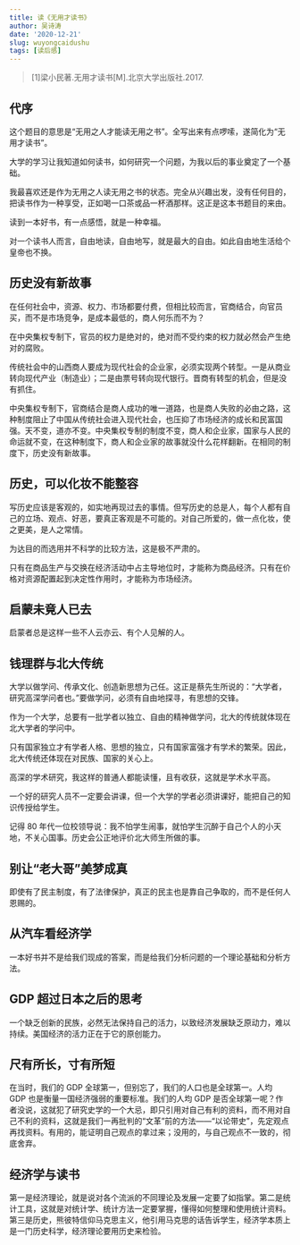 ```yaml
---
title: 读《无用才读书》
author: 吴诗涛
date: '2020-12-21'
slug: wuyongcaidushu
tags: [读后感]
---
```


> [1]梁小民著.无用才读书[M].北京大学出版社.2017.

## 代序

这个题目的意思是“无用之人才能读无用之书”。全写出来有点啰嗦，遂简化为“无用才读书”。

大学的学习让我知道如何读书，如何研究一个问题，为我以后的事业奠定了一个基础。

我最喜欢还是作为无用之人读无用之书的状态。完全从兴趣出发，没有任何目的，把读书作为一种享受，正如喝一口茶或品一杯酒那样。这正是这本书题目的来由。

读到一本好书，有一点感悟，就是一种幸福。

对一个读书人而言，自由地读，自由地写，就是最大的自由。如此自由地生活给个皇帝也不换。

## 历史没有新故事

在任何社会中，资源、权力、市场都要付费，但相比较而言，官商结合，向官员买，而不是市场竞争，是成本最低的，商人何乐而不为？

在中央集权专制下，官员的权力是绝对的，绝对而不受约束的权力就必然会产生绝对的腐败。

传统社会中的山西商人要成为现代社会的企业家，必须实现两个转型。一是从商业转向现代产业（制造业）；二是由票号转向现代银行。晋商有转型的机会，但是没有抓住。

中央集权专制下，官商结合是商人成功的唯一道路，也是商人失败的必由之路，这种制度阻止了中国从传统社会进入现代社会，也压抑了市场经济的成长和民富国强。天不变，道亦不变。中央集权专制的制度不变，商人和企业家，国家与人民的命运就不变，在这种制度下，商人和企业家的故事就没什么花样翻新。在相同的制度下，历史没有新故事。

## 历史，可以化妆不能整容

写历史应该是客观的，如实地再现过去的事情。但写历史的总是人，每个人都有自己的立场、观点、好恶，要真正客观是不可能的。对自己所爱的，做一点化妆，使之更美，是人之常情。

为达目的而选用并不科学的比较方法，这是极不严肃的。

只有在商品生产与交换在经济活动中占主导地位时，才能称为商品经济。只有在价格对资源配置起到决定性作用时，才能称为市场经济。

## 启蒙未竟人已去

启蒙者总是这样一些不人云亦云、有个人见解的人。

## 钱理群与北大传统

大学以做学问、传承文化、创造新思想为己任。这正是蔡先生所说的：“大学者，研究高深学问者也。”要做学问，必须有自由地探寻，有思想的交锋。

作为一个大学，总要有一批学者以独立、自由的精神做学问，北大的传统就体现在北大学者的学问中。

只有国家独立才有学者人格、思想的独立，只有国家富强才有学术的繁荣。因此，北大传统还体现在对民族、国家的关心上。

高深的学术研究，我这样的普通人都能读懂，且有收获，这就是学术水平高。

一个好的研究人员不一定要会讲课，但一个大学的学者必须讲课好，能把自己的知识传授给学生。

记得 80 年代一位校领导说：我不怕学生闹事，就怕学生沉醉于自己个人的小天地，不关心国事。历史会公正地评价北大师生所做的事。

## 别让“老大哥”美梦成真

即使有了民主制度，有了法律保护，真正的民主也是靠自己争取的，而不是任何人恩赐的。

## 从汽车看经济学

一本好书并不是给我们现成的答案，而是给我们分析问题的一个理论基础和分析方法。

## GDP 超过日本之后的思考

一个缺乏创新的民族，必然无法保持自己的活力，以致经济发展缺乏原动力，难以持续。美国经济的活力正在于它的原创能力。

## 尺有所长，寸有所短

在当时，我们的 GDP 全球第一，但别忘了，我们的人口也是全球第一。人均 GDP 也是衡量一国经济强弱的重要标准。我们的人均 GDP 是否全球第一呢？作者没说，这就犯了研究史学的一个大忌，即只引用对自己有利的资料，而不用对自己不利的资料，这就是我们一再批判的“文革”前的方法——“以论带史”，先定观点再找资料。有用的，能证明自己观点的拿过来；没用的，与自己观点不一致的，彻底舍弃。

## 经济学与读书

第一是经济理论，就是说对各个流派的不同理论及发展一定要了如指掌。第二是统计工具，这就是对统计学、统计方法一定要掌握，懂得如何整理和使用统计资料。第三是历史，熊彼特信仰马克思主义，他引用马克思的话告诉学生，经济学本质上是一门历史科学，经济理论要用历史来检验。
